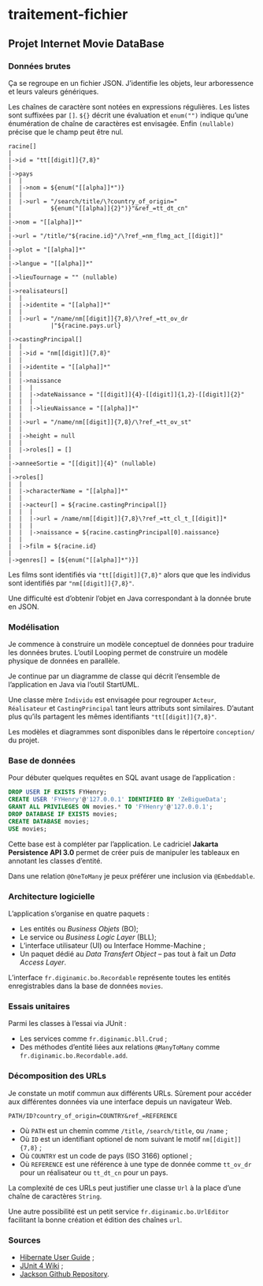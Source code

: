 # traitement-fichier
## Projet Internet Movie DataBase

### Données brutes

Ça se regroupe en un fichier JSON.
J’identifie les objets, leur arboressence et leurs valeurs génériques.

Les chaînes de caractère sont notées en expressions régulières.
Les listes sont suffixées par `[]`.
`${}` décrit une évaluation et `enum("")` indique qu’une énumération de chaîne
de caractères est envisagée.
Enfin `(nullable)` précise que le champ peut être nul.

```
racine[]
|
|->id = "tt[[digit]]{7,8}"
|
|->pays
|  |
|  |->nom = ${enum("[[alpha]]*")} 
|  |
|  |->url = "/search/title/\?country_of_origin="
|           ${enum("[[alpha]]{2}")}"&ref_=tt_dt_cn"
|
|->nom = "[[alpha]]*"
|
|->url = "/title/"${racine.id}"/\?ref_=nm_flmg_act_[[digit]]"
|
|->plot = "[[alpha]]*"
|
|->langue = "[[alpha]]*"
|
|->lieuTournage = "" (nullable)
|
|->realisateurs[]
|  |
|  |->identite = "[[alpha]]*"
|  |
|  |->url = "/name/nm[[digit]]{7,8}/\?ref_=tt_ov_dr
|           |"${racine.pays.url}
|
|->castingPrincipal[]
|  |
|  |->id = "nm[[digit]]{7,8}"
|  |
|  |->identite = "[[alpha]]*"
|  |
|  |->naissance
|  |  |
|  |  |->dateNaissance = "[[digit]]{4}-[[digit]]{1,2}-[[digit]]{2}"
|  |  |
|  |  |->lieuNaissance = "[[alpha]]*"
|  |
|  |->url = "/name/nm[[digit]]{7,8}/\?ref_=tt_ov_st"
|  |
|  |->height = null
|  |
|  |->roles[] = []
|
|->anneeSortie = "[[digit]]{4}" (nullable)
|
|->roles[]
|  |
|  |->characterName = "[[alpha]]*"
|  |
|  |->acteur[] = ${racine.castingPrincipal[]}
|  |  |
|  |  |->url = /name/nm[[digit]]{7,8}\?ref_=tt_cl_t_[[digit]]*
|  |  |
|  |  |->naissance = ${racine.castingPrincipal[0].naissance}
|  |
|  |->film = ${racine.id}
|
|->genres[] = [${enum("[[alpha]]*")}]
```

Les films sont identifiés via `"tt[[digit]]{7,8}"` alors que que les individus
sont identifiés par `"nm[[digit]]{7,8}"`.

Une difficulté est d’obtenir l’objet en Java correspondant à la donnée brute
en JSON.

### Modélisation

Je commence à construire un modèle conceptuel de données pour traduire les
données brutes.
L’outil Looping permet de construire un modèle physique de données en
parallèle. 

Je continue par un diagramme de classe qui décrit l’ensemble de l’application
en Java via l’outil StartUML.

Une classe mère `Individu` est envisagée  pour regrouper `Acteur`,
`Réalisateur` et `CastingPrincipal` tant leurs attributs sont similaires.
D’autant plus qu’ils partagent les mêmes identifiants `"tt[[digit]]{7,8}"`.

Les modèles et diagrammes sont disponibles dans le répertoire `conception/`
du projet.

### Base de données

Pour débuter quelques requêtes en SQL avant usage de l’application :
```sql
DROP USER IF EXISTS FYHenry;
CREATE USER 'FYHenry'@'127.0.0.1' IDENTIFIED BY 'ZeBigueData';
GRANT ALL PRIVILEGES ON movies.* TO 'FYHenry'@'127.0.0.1';
DROP DATABASE IF EXISTS movies;
CREATE DATABASE movies;
USE movies;
```

Cette base est à compléter par l’application.
Le cadriciel **Jakarta Persistence API 3.0** permet de créer puis de manipuler
les tableaux en annotant les classes d’entité.

Dans une relation `@OneToMany` je peux préférer une inclusion via
`@Embeddable`.

### Architecture logicielle

L’application s’organise en quatre paquets :
* Les entités ou _Business Objets_ (BO);
* Le service ou _Business Logic Layer_ (BLL);
* L’interface utilisateur (UI) ou Interface Homme-Machine ;
* Un paquet dédié au _Data Transfert Object_ – pas tout à fait un
_Data Access Layer_.

L’interface `fr.diginamic.bo.Recordable` représente toutes les entités
enregistrables dans la base de données `movies`.

### Essais unitaires

Parmi les classes à l’essai via JUnit :
* Les services comme `fr.diginamic.bll.Crud` ;
* Des méthodes d’entité liées aux relations `@ManyToMany` comme
`fr.diginamic.bo.Recordable.add`. 

### Décomposition des URLs

Je constate un motif commun aux différents URLs.
Sûrement pour accéder aux différentes données via une interface depuis un
navigateur Web.

```
PATH/ID?country_of_origin=COUNTRY&ref_=REFERENCE
```
* Où `PATH` est un chemin comme `/title`, `/search/title`, ou `/name` ;
* Où `ID` est un identifiant optionel de nom suivant le motif `nm[[digit]]{7,8}` ;
* Où `COUNTRY` est un code de pays (ISO 3166) optionel ;
* Où `REFERENCE` est une référence à une type de donnée comme `tt_ov_dr` pour
un réalisateur ou `tt_dt_cn` pour un pays.

La complexité de ces URLs peut justifier une classe `Url` à la place d’une
chaîne de caractères `String`.

Une autre possibilité est un petit service `fr.diginamic.bo.UrlEditor`
facilitant la bonne création et édition des chaînes `url`.

### Sources
* [Hibernate User Guide](
    https://docs.jboss.org/hibernate/orm/6.2/userguide/html_single/Hibernate_User_Guide.html
) ;
* [JUnit 4 Wiki](
    https://github.com/junit-team/junit4/wiki
) ;
* [Jackson Github Repository](
  https://github.com/FasterXML/jackson-databind
).